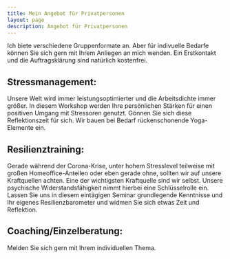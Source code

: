 ```yaml
---
title: Mein Angebot für Privatpersonen
layout: page
description: Angebot für Privatpersonen
---
```


Ich biete verschiedene Gruppenformate an. Aber für indivuelle Bedarfe können Sie sich gern mit Ihrem Anliegen an mich wenden. Ein Erstkontakt und die Auftragsklärung sind natürlich kostenfrei.

## Stressmanagement:
Unsere Welt wird immer leistungsoptimierter und die Arbeitsdichte immer größer. In diesem Workshop werden Ihre persönlichen Stärken für einen positiven Umgang mit Stressoren genutzt. Gönnen Sie sich diese Reflektionszeit für sich. Wir bauen bei Bedarf rückenschonende Yoga-Elemente ein.

## Resilienztraining: 
Gerade während der Corona-Krise, unter hohem Stresslevel teilweise mit großen Homeoffice-Anteilen oder eben gerade ohne, sollten wir auf unsere Kraftquellen achten. Eine der wichtigsten Kraftquelle sind wir selbst. Unsere psychische Widerstandsfähigkeit nimmt hierbei eine Schlüsselrolle ein. Lassen Sie uns in diesem eintägigen Seminar grundlegende Kenntnisse und Ihr eigenes Resilienzbarometer und widmen Sie sich etwas Zeit und Reflektion.

## Coaching/Einzelberatung:
Melden Sie sich gern mit Ihrem individuellen Thema.
